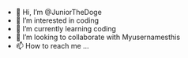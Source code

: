- 👋 Hi, I’m @JuniorTheDoge
- 👀 I’m interested in coding
- 🌱 I’m currently learning coding
- 💞️ I’m looking to collaborate with Myusernamesthis 
- 📫 How to reach me ...

<!---
JuniorTheDoge/JuniorTheDoge is a ✨ special ✨ repository because its `README.md` (this file) appears on your GitHub profile.
You can click the Preview link to take a look at your changes.
--->
